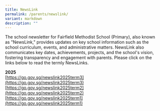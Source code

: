 ```yaml
---
title: NewsLink
permalink: /parents/newslink/
variant: markdown
description: ""
---
```

The school newsletter for Fairfield Methodist School (Primary), also known as "NewsLink," provides updates on key school information such as the school curriculum, events, and administrative matters. NewsLink also communicates key dates, achievements, projects, and the school's vision, fostering transparency and engagement with parents. Please click on the links below to read the termly NewsLinks.

**2025**
<br>[https://go.gov.sg/newslink2025term3](https://go.gov.sg/newslink2025term3)
<br>[https://go.gov.sg/newslink2025term2](https://go.gov.sg/newslink2025term2)
<br>[https://go.gov.sg/newslink2025term1](https://go.gov.sg/newslink2025term1)